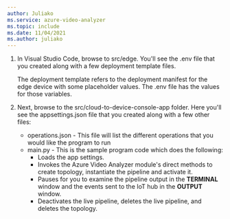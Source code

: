 ```yaml
---
author: Juliako
ms.service: azure-video-analyzer
ms.topic: include
ms.date: 11/04/2021
ms.author: juliako
---
```


1. In Visual Studio Code, browse to src/edge. You'll see the .env file that you created along with a few deployment template files.

   The deployment template refers to the deployment manifest for the edge device with some placeholder values. The .env file has the values for those variables.
2. Next, browse to the src/cloud-to-device-console-app folder. Here you'll see the appsettings.json file that you created along with a few other files:

   - operations.json - This file will list the different operations that you would like the program to run
   - main.py - This is the sample program code which does the following:
     - Loads the app settings.
     - Invokes the Azure Video Analyzer module's direct methods to create topology, instantiate the pipeline and activate it.
     - Pauses for you to examine the pipeline output in the **TERMINAL** window and the events sent to the IoT hub in the **OUTPUT** window.
     - Deactivates the live pipeline, deletes the live pipeline, and deletes the topology.

